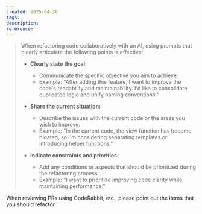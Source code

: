```yaml
---
created: 2025-04-30
tags: 
description: 
reference:
---
```

> When refactoring code collaboratively with an AI, using prompts that clearly articulate the following points is effective:
> 
> * **Clearly state the goal:**
>     * Communicate the specific objective you aim to achieve.
>     * Example: "After adding this feature, I want to improve the code's readability and maintainability. I'd like to consolidate duplicated logic and unify naming conventions."
> 
> * **Share the current situation:**
>     * Describe the issues with the current code or the areas you wish to improve.
>     * Example: "In the current code, the view function has become bloated, so I'm considering separating templates or introducing helper functions."
> 
> * **Indicate constraints and priorities:**
>     * Add any conditions or aspects that should be prioritized during the refactoring process.
>     * Example: "I want to prioritize improving code clarity while maintaining performance."
> 

When reviewing PRs using CodeRabbit, etc., please point out the items that you should refactor.